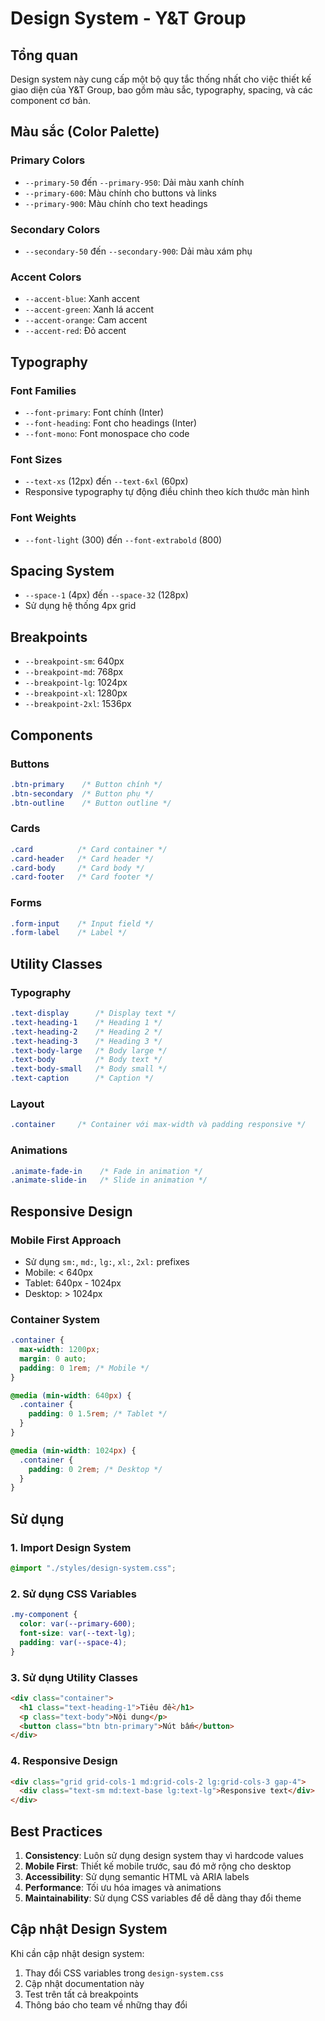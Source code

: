 # Design System - Y&T Group

## Tổng quan
Design system này cung cấp một bộ quy tắc thống nhất cho việc thiết kế giao diện của Y&T Group, bao gồm màu sắc, typography, spacing, và các component cơ bản.

## Màu sắc (Color Palette)

### Primary Colors
- `--primary-50` đến `--primary-950`: Dải màu xanh chính
- `--primary-600`: Màu chính cho buttons và links
- `--primary-900`: Màu chính cho text headings

### Secondary Colors
- `--secondary-50` đến `--secondary-900`: Dải màu xám phụ

### Accent Colors
- `--accent-blue`: Xanh accent
- `--accent-green`: Xanh lá accent
- `--accent-orange`: Cam accent
- `--accent-red`: Đỏ accent

## Typography

### Font Families
- `--font-primary`: Font chính (Inter)
- `--font-heading`: Font cho headings (Inter)
- `--font-mono`: Font monospace cho code

### Font Sizes
- `--text-xs` (12px) đến `--text-6xl` (60px)
- Responsive typography tự động điều chỉnh theo kích thước màn hình

### Font Weights
- `--font-light` (300) đến `--font-extrabold` (800)

## Spacing System
- `--space-1` (4px) đến `--space-32` (128px)
- Sử dụng hệ thống 4px grid

## Breakpoints
- `--breakpoint-sm`: 640px
- `--breakpoint-md`: 768px
- `--breakpoint-lg`: 1024px
- `--breakpoint-xl`: 1280px
- `--breakpoint-2xl`: 1536px

## Components

### Buttons
```css
.btn-primary    /* Button chính */
.btn-secondary  /* Button phụ */
.btn-outline    /* Button outline */
```

### Cards
```css
.card          /* Card container */
.card-header   /* Card header */
.card-body     /* Card body */
.card-footer   /* Card footer */
```

### Forms
```css
.form-input    /* Input field */
.form-label    /* Label */
```

## Utility Classes

### Typography
```css
.text-display      /* Display text */
.text-heading-1    /* Heading 1 */
.text-heading-2    /* Heading 2 */
.text-heading-3    /* Heading 3 */
.text-body-large   /* Body large */
.text-body         /* Body text */
.text-body-small   /* Body small */
.text-caption      /* Caption */
```

### Layout
```css
.container     /* Container với max-width và padding responsive */
```

### Animations
```css
.animate-fade-in    /* Fade in animation */
.animate-slide-in   /* Slide in animation */
```

## Responsive Design

### Mobile First Approach
- Sử dụng `sm:`, `md:`, `lg:`, `xl:`, `2xl:` prefixes
- Mobile: < 640px
- Tablet: 640px - 1024px
- Desktop: > 1024px

### Container System
```css
.container {
  max-width: 1200px;
  margin: 0 auto;
  padding: 0 1rem; /* Mobile */
}

@media (min-width: 640px) {
  .container {
    padding: 0 1.5rem; /* Tablet */
  }
}

@media (min-width: 1024px) {
  .container {
    padding: 0 2rem; /* Desktop */
  }
}
```

## Sử dụng

### 1. Import Design System
```css
@import "./styles/design-system.css";
```

### 2. Sử dụng CSS Variables
```css
.my-component {
  color: var(--primary-600);
  font-size: var(--text-lg);
  padding: var(--space-4);
}
```

### 3. Sử dụng Utility Classes
```html
<div class="container">
  <h1 class="text-heading-1">Tiêu đề</h1>
  <p class="text-body">Nội dung</p>
  <button class="btn btn-primary">Nút bấm</button>
</div>
```

### 4. Responsive Design
```html
<div class="grid grid-cols-1 md:grid-cols-2 lg:grid-cols-3 gap-4">
  <div class="text-sm md:text-base lg:text-lg">Responsive text</div>
</div>
```

## Best Practices

1. **Consistency**: Luôn sử dụng design system thay vì hardcode values
2. **Mobile First**: Thiết kế mobile trước, sau đó mở rộng cho desktop
3. **Accessibility**: Sử dụng semantic HTML và ARIA labels
4. **Performance**: Tối ưu hóa images và animations
5. **Maintainability**: Sử dụng CSS variables để dễ dàng thay đổi theme

## Cập nhật Design System

Khi cần cập nhật design system:
1. Thay đổi CSS variables trong `design-system.css`
2. Cập nhật documentation này
3. Test trên tất cả breakpoints
4. Thông báo cho team về những thay đổi

